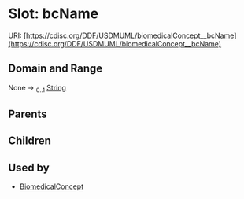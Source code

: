 
# Slot: bcName




URI: [https://cdisc.org/DDF/USDMUML/biomedicalConcept__bcName](https://cdisc.org/DDF/USDMUML/biomedicalConcept__bcName)


## Domain and Range

None &#8594;  <sub>0..1</sub> [String](types/String.md)

## Parents


## Children


## Used by

 * [BiomedicalConcept](BiomedicalConcept.md)
